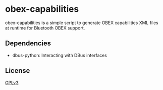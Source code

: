 # obex-capabilities

obex-capabilities is a simple script to generate OBEX capabilities XML files at 
runtime for Bluetooth OBEX support.

## Dependencies

- dbus-python: Interacting with DBus interfaces

## License

[GPLv3](LICENSE)
